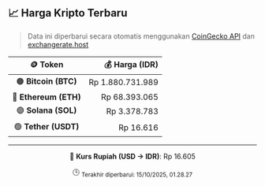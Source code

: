 

<!-- HARGA_KRIPTO -->
## 📈 Harga Kripto Terbaru

> Data ini diperbarui secara otomatis menggunakan [CoinGecko API](https://www.coingecko.com/) dan [exchangerate.host](https://exchangerate.host/)

<div align="center">

| 🪙 Token | 💰 Harga (IDR) |
|:------:|---------------:|
| 🟠 **Bitcoin (BTC)**   | Rp 1.880.731.989 |
| 🔵 **Ethereum (ETH)**  | Rp 68.393.065 |
| 🟣 **Solana (SOL)**    | Rp 3.378.783 |
| 🟢 **Tether (USDT)**   | Rp 16.616 |

---

💱 **Kurs Rupiah (USD → IDR)**: Rp 16.605

🕒 <sub>Terakhir diperbarui: 15/10/2025, 01.28.27</sub>

</div>
<!-- /HARGA_KRIPTO -->